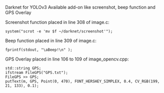 Darknet for YOLOv3 
Available add-on like screenshot, beep function and GPS Overlay

Screenshot function placed in line 308 of image.c:
    
    system("scrot -e 'mv $f ~/darknet/screenshot'");

Beep function placed in line 309 of image.c:
    
    fprintf(stdout, "\aBeep!\n" );

GPS Overlay placed in line 106 to 109 of image_opencv.cpp:
    
    std::string GPS;
    ifstream FileGPS("GPS.txt");
    FileGPS >> GPS;
    putText(m, GPS, Point(0, 470), FONT_HERSHEY_SIMPLEX, 0.4, CV_RGB(199, 21, 133), 0.1);
